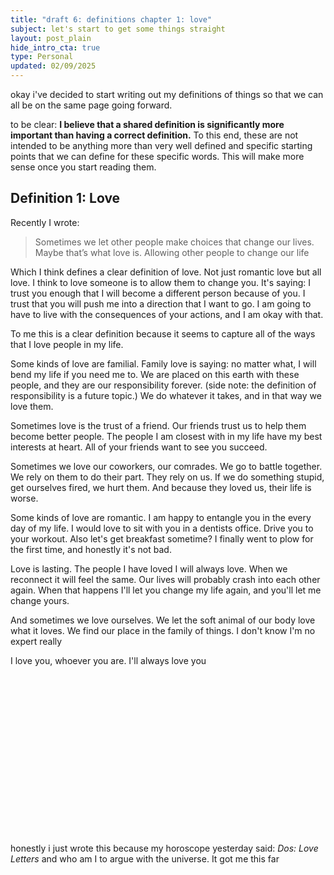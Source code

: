 ```yaml
---
title: "draft 6: definitions chapter 1: love"
subject: let's start to get some things straight
layout: post_plain
hide_intro_cta: true
type: Personal
updated: 02/09/2025
---
```


okay i've decided to start writing out my definitions of things so that we can all be on the same page going forward.

to be clear: __I believe that a shared definition is significantly more important than having a correct definition.__ To this end, these are not intended to be anything more than very well defined and specific starting points that we can define for these specific words. This will make more sense once you start reading them.


## Definition 1: Love

Recently I wrote:

> Sometimes we let other people make choices that change our lives. Maybe that’s what love is. Allowing other people to change our life

Which I think defines a clear definition of love. Not just romantic love but all love. I think to love someone is to allow them to change you. It's saying: I trust you enough that I will become a different person because of you. I trust that you will push me into a direction that I want to go. I am going to have to live with the consequences of your actions, and I am okay with that.

To me this is a clear definition because it seems to capture all of the ways that I love people in my life.

Some kinds of love are familial. Family love is saying: no matter what, I will bend my life if you need me to. We are placed on this earth with these people, and they are our responsibility forever. (side note: the definition of responsibility is a future topic.) We do whatever it takes, and in that way we love them.

Sometimes love is the trust of a friend. Our friends trust us to help them become better people. The people I am closest with in my life have my best interests at heart. All of your friends want to see you succeed.

Sometimes we love our coworkers, our comrades. We go to battle together. We rely on them to do their part. They rely on us. If we do something stupid, get ourselves fired, we hurt them. And because they loved us, their life is worse.

Some kinds of love are romantic. I am happy to entangle you in the every day of my life. I would love to sit with you in a dentists office. Drive you to your workout. Also let's get breakfast sometime? I finally went to plow for the first time, and honestly it's not bad.

Love is lasting. The people I have loved I will always love. When we reconnect it will feel the same. Our lives will probably crash into each other again. When that happens I'll let you change my life again, and you'll let me change yours.

And sometimes we love ourselves. We let the soft animal of our body love what it loves. We find our place in the family of things. I don't know I'm no expert really

I love you, whoever you are. I'll always love you

<br/><br/><br/><br/><br/><br/><br/><br/><br/><br/><br/><br/><br/><br/><br/>

honestly i just wrote this because my horoscope yesterday said: _Dos: Love Letters_ and who am I to argue with the universe. It got me this far

<br/><br/><br/>